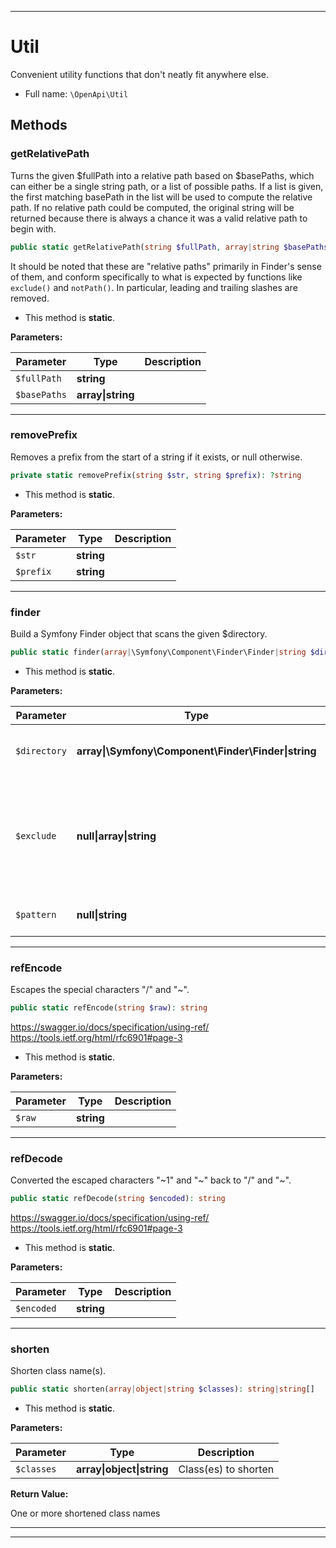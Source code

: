 ***

# Util

Convenient utility functions that don't neatly fit anywhere else.

* Full name: `\OpenApi\Util`

## Methods

### getRelativePath

Turns the given $fullPath into a relative path based on $basePaths, which can either
be a single string path, or a list of possible paths. If a list is given, the first
matching basePath in the list will be used to compute the relative path. If no
relative path could be computed, the original string will be returned because there
is always a chance it was a valid relative path to begin with.

```php
public static getRelativePath(string $fullPath, array|string $basePaths): string
```

It should be noted that these are "relative paths" primarily in Finder's sense of them,
and conform specifically to what is expected by functions like `exclude()` and `notPath()`.
In particular, leading and trailing slashes are removed.

* This method is **static**.

**Parameters:**

| Parameter | Type | Description |
|-----------|------|-------------|
| `$fullPath` | **string** |  |
| `$basePaths` | **array&#124;string** |  |

***

### removePrefix

Removes a prefix from the start of a string if it exists, or null otherwise.

```php
private static removePrefix(string $str, string $prefix): ?string
```

* This method is **static**.

**Parameters:**

| Parameter | Type | Description |
|-----------|------|-------------|
| `$str` | **string** |  |
| `$prefix` | **string** |  |

***

### finder

Build a Symfony Finder object that scans the given $directory.

```php
public static finder(array|\Symfony\Component\Finder\Finder|string $directory, null|array|string $exclude = null, null|string $pattern = null): \Symfony\Component\Finder\Finder
```

* This method is **static**.

**Parameters:**

| Parameter | Type | Description |
|-----------|------|-------------|
| `$directory` | **array&#124;\Symfony\Component\Finder\Finder&#124;string** | The directory(s) or filename(s) |
| `$exclude` | **null&#124;array&#124;string** | The directory(s) or filename(s) to exclude (as absolute or relative paths) |
| `$pattern` | **null&#124;string** | The pattern of the files to scan |

***

### refEncode

Escapes the special characters "/" and "~".

```php
public static refEncode(string $raw): string
```

https://swagger.io/docs/specification/using-ref/
https://tools.ietf.org/html/rfc6901#page-3

* This method is **static**.

**Parameters:**

| Parameter | Type | Description |
|-----------|------|-------------|
| `$raw` | **string** |  |

***

### refDecode

Converted the escaped characters "~1" and "~" back to "/" and "~".

```php
public static refDecode(string $encoded): string
```

https://swagger.io/docs/specification/using-ref/
https://tools.ietf.org/html/rfc6901#page-3

* This method is **static**.

**Parameters:**

| Parameter | Type | Description |
|-----------|------|-------------|
| `$encoded` | **string** |  |

***

### shorten

Shorten class name(s).

```php
public static shorten(array|object|string $classes): string|string[]
```

* This method is **static**.

**Parameters:**

| Parameter | Type | Description |
|-----------|------|-------------|
| `$classes` | **array&#124;object&#124;string** | Class(es) to shorten |

**Return Value:**

One or more shortened class names



***


***

